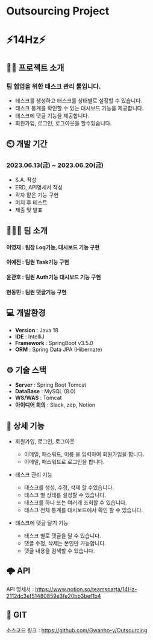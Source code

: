 # Outsourcing Project
# ⚡14Hz⚡
## 👨‍🏫 프로젝트 소개
### 팀 협업을 위한 태스크 관리 툴입니다. 
- 테스크를 생성하고 태스크를 상태별로 설정할 수 있습니다. 
- 태스크 통계를 확인할 수 있는 대시보드 기능을 제공합니다.
- 태스크에 댓글 기능을 제공합니다.
- 회원가입, 로그인, 로그아웃을 할수있습니다.

## ⏲️ 개발 기간 
### 2023.06.13(금) ~ 2023.06.20(금)
- S.A. 작성
- ERD, API명세서 작성
- 각자 맡은 기능 구현
- 머지 후 테스트
- 제출 및 발표
  
## 🧑‍🤝‍🧑 팀 소개 
#### **이영재** : 팀장 Log기능, 대시보드 기능 구현
#### **이예진** : 팀원 Task기능 구현
#### **윤관호** : 팀원 Auth기능 대시보드 기능 구현
#### **현동민** : 팀원 댓글기능 구현

## 💻 개발환경
- **Version** : Java 18
- **IDE** : IntelliJ
- **Framework** : SpringBoot v3.5.0
- **ORM** : Spring Data JPA (Hibernate)

## ⚙️ 기술 스택
- **Server** : Spring Boot Tomcat
- **DataBase** : MySQL (8.0)
- **WS/WAS** : Tomcat
- **아이디어 회의** : Slack, zep, Notion


## 📌 상세 기능
- 회원가입, 로그인, 로그아웃
  - 이메일, 패스워드, 이름 을 입력하여 회원가입을 합니다.
  - 이메일, 패스워드로 로그인을 합니다. 
  
- 태스크 관리 기능
   - 태스크를 생성, 수정, 삭제 할 수있습니다. 
   - 태스크 별 상태를 설정할 수 있습니다.
   - 태스크를 하나 또는 여러개 조회할 수 있습니다.
   - 태스크 전체 통계를 대시보드에서 확인 할 수 있습니다. 
- 태스크에 댓글 달기 기능 
    - 태스크 별로 댓글을 달 수 있습니다.
    - 댓글 수정, 삭제는 본인만 가능합니다. 
    - 댓글 내용을 검색할 수 있습니다. 
      
## 🌩 API
API 명세서 : https://www.notion.so/teamsparta/14Hz-2112dc3ef51480859e3fe20bb3bef1b4

## 🔩 GIT 
소스코드 링크 : https://github.com/Gwanho-y/Outsourcing
